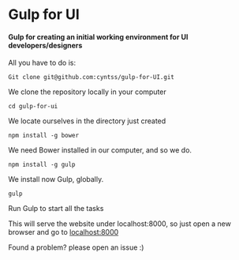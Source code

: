 # Gulp for UI
#### Gulp for creating an initial working environment for UI developers/designers

All you have to do is:

```
Git clone git@github.com:cyntss/gulp-for-UI.git
```
We clone the repository locally in your computer
```
cd gulp-for-ui
```
We locate ourselves in the directory just created
```
npm install -g bower
```
We need Bower installed in our computer, and so we do.

```
npm install -g gulp
```
We install now Gulp, globally.

```
gulp
```
Run Gulp to start all the tasks

This will serve the website under localhost:8000, so just open a new browser and go to [localhost:8000](http://localhost:8000)

Found a problem? please open an issue :)
